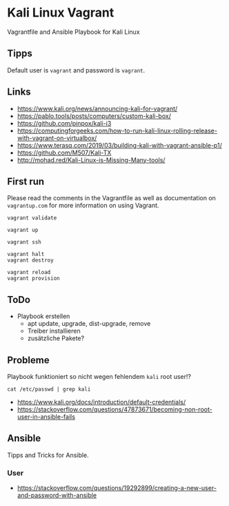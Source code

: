 # Kali Linux Vagrant

Vagrantfile and Ansible Playbook for Kali Linux

## Tipps

Default user is `vagrant` and password is `vagrant`.

## Links

- <https://www.kali.org/news/announcing-kali-for-vagrant/>
- <https://pablo.tools/posts/computers/custom-kali-box/>
- <https://github.com/pinpox/kali-i3>
- <https://computingforgeeks.com/how-to-run-kali-linux-rolling-release-with-vagrant-on-virtualbox/>
- <https://www.terasq.com/2019/03/building-kali-with-vagrant-ansible-p1/>
- <https://github.com/M507/Kali-TX>
- <http://mohad.red/Kali-Linux-is-Missing-Many-tools/>

## First run

Please read the comments in the Vagrantfile as well as documentation on `vagrantup.com` for more information on using Vagrant.

```shell
vagrant validate
```

```shell
vagrant up
```

```shell
vagrant ssh
```

```shell
vagrant halt
vagrant destroy
```

```shell
vagrant reload
vagrant provision
```

## ToDo

- Playbook erstellen
  - apt update, upgrade, dist-upgrade, remove
  - Treiber installieren
  - zusätzliche Pakete?

## Probleme

Playbook funktioniert so nicht wegen fehlendem `kali` root user!?

```shell
cat /etc/passwd | grep kali
```

- <https://www.kali.org/docs/introduction/default-credentials/>
- <https://stackoverflow.com/questions/47873671/becoming-non-root-user-in-ansible-fails>

## Ansible

Tipps and Tricks for Ansible.

### User

- <https://stackoverflow.com/questions/19292899/creating-a-new-user-and-password-with-ansible>

